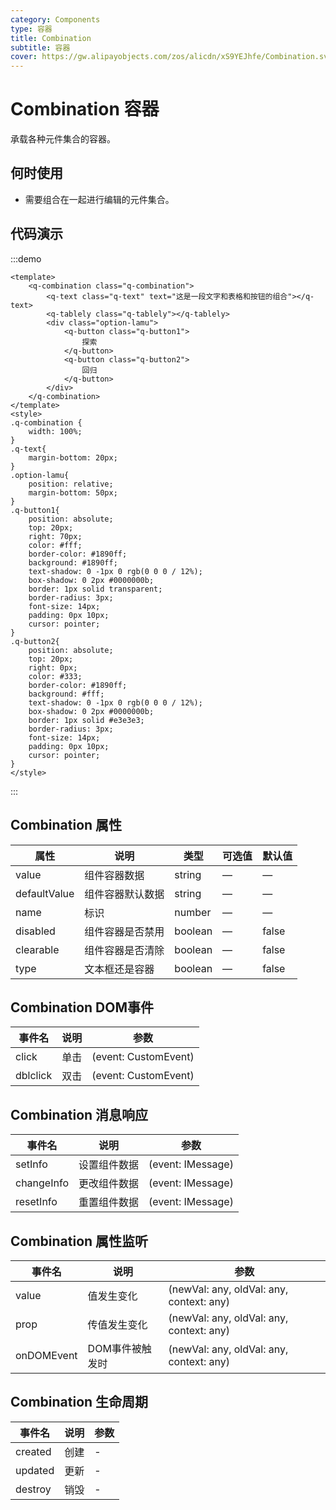 ```yaml
---
category: Components
type: 容器
title: Combination
subtitle: 容器
cover: https://gw.alipayobjects.com/zos/alicdn/xS9YEJhfe/Combination.svg
---
```


<script lang="ts" setup>
import { onMounted } from "vue";
onMounted(()=>{
import ("@zzjz/v-component/dist2/assets/q-combination.js");
import ("@zzjz/v-component/dist2/assets/q-text.js");
import ("@zzjz/v-component/dist2/assets/q-tablely.js");}) 

</script>

# Combination 容器

承载各种元件集合的容器。

## 何时使用

- 需要组合在一起进行编辑的元件集合。

## 代码演示

:::demo

```vue
<template>
	<q-combination class="q-combination">
		<q-text class="q-text" text="这是一段文字和表格和按钮的组合"></q-text>
		<q-tablely class="q-tablely"></q-tablely>
		<div class="option-lamu">
			<q-button class="q-button1">
				探索
			</q-button>
			<q-button class="q-button2">
				回归
			</q-button>
		</div>
	</q-combination>
</template>
<style>
.q-combination {
	width: 100%;
}
.q-text{
	margin-bottom: 20px;
}
.option-lamu{
	position: relative;
	margin-bottom: 50px;
}
.q-button1{
	position: absolute;
	top: 20px;
	right: 70px;
	color: #fff; 
	border-color: #1890ff; 
	background: #1890ff; 
	text-shadow: 0 -1px 0 rgb(0 0 0 / 12%); 
	box-shadow: 0 2px #0000000b;
	border: 1px solid transparent;
	border-radius: 3px;
	font-size: 14px;
	padding: 0px 10px;
	cursor: pointer;
}
.q-button2{
	position: absolute;
	top: 20px;
	right: 0px;
	color: #333; 
	border-color: #1890ff; 
	background: #fff; 
	text-shadow: 0 -1px 0 rgb(0 0 0 / 12%); 
	box-shadow: 0 2px #0000000b;
	border: 1px solid #e3e3e3;
	border-radius: 3px;
	font-size: 14px;
	padding: 0px 10px;
	cursor: pointer;
}
</style>
```

:::

## Combination 属性

| 属性         | 说明                                       | 类型    | 可选值          | 默认值 |
| ------------ | ------------------------------------------ | ------- | --------------- | ------ |
| value        | 组件容器数据                              | string  | —               | —      |
| defaultValue | 组件容器默认数据                           | string  | —               | —      |
| name         | 标识                                        | number  | —               | —      |
| disabled     | 组件容器是否禁用                           | boolean  | —               | false |
| clearable    | 组件容器是否清除                           | boolean  | —               | false |
| type         | 文本框还是容器                             | boolean | —               | false  |

## Combination DOM事件

| 事件名       | 说明                                                     | 参数                 |
| ------------ | -------------------------------------------------------- | -------------------- |
| click        | 单击                                                     | (event: CustomEvent) |
| dblclick     | 双击                                                     | (event: CustomEvent) |

## Combination 消息响应

| 事件名       | 说明                                                     | 参数                 |
| ------------ | -------------------------------------------------------- | -------------------- |
| setInfo      | 设置组件数据                                              | (event: IMessage) |
| changeInfo   | 更改组件数据                                              | (event: IMessage) |
| resetInfo    | 重置组件数据                                              | (event: IMessage)      |

## Combination 属性监听

| 事件名       | 说明                                                     | 参数                 |
| ------------ | -------------------------------------------------------- | -------------------- |
| value        | 值发生变化                                                | (newVal: any, oldVal: any, context: any) |
| prop         | 传值发生变化                                              | (newVal: any, oldVal: any, context: any) |
| onDOMEvent   | DOM事件被触发时                                           | (newVal: any, oldVal: any, context: any) |

## Combination 生命周期
| 事件名       | 说明                                                     | 参数                 |
| ------------ | -------------------------------------------------------- | -------------------- |
| created      | 创建                                                     | - |
| updated      | 更新                                                     | - |
| destroy      | 销毁                                                     | - |